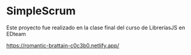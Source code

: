 # SimpleScrum

Este proyecto fue realizado en la clase final del curso de LibreríasJS en EDteam

https://romantic-brattain-c0c3b0.netlify.app/
